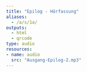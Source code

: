 ```yaml
---
title: "Epilog - Hörfassung"
aliases:
  - /a/s/1a/
outputs:
  - html
  - qrcode
type: audio
resources:
- name: audio
  src: "Ausgang-Epilog-2.mp3"
---
```


